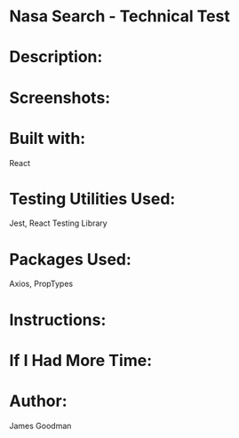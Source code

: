 # Nasa Search - Technical Test

# Description:

# Screenshots:

# Built with:
React

# Testing Utilities Used:
Jest, React Testing Library

# Packages Used:
Axios, PropTypes

# Instructions:

# If I Had More Time:

# Author:
James Goodman
